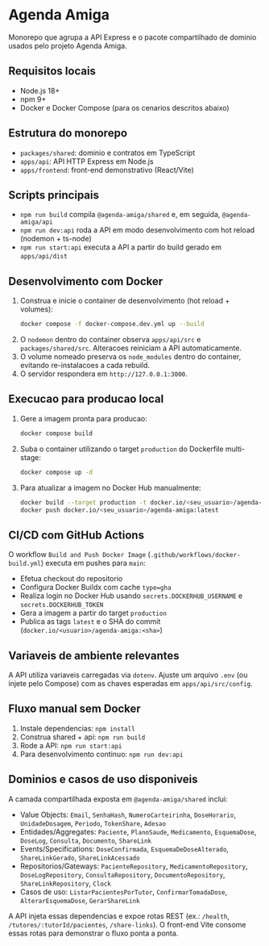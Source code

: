 # Agenda Amiga

Monorepo que agrupa a API Express e o pacote compartilhado de dominio usados pelo projeto Agenda Amiga.

## Requisitos locais
- Node.js 18+
- npm 9+
- Docker e Docker Compose (para os cenarios descritos abaixo)

## Estrutura do monorepo
- `packages/shared`: dominio e contratos em TypeScript
- `apps/api`: API HTTP Express em Node.js
- `apps/frontend`: front-end demonstrativo (React/Vite)

## Scripts principais
- `npm run build` compila `@agenda-amiga/shared` e, em seguida, `@agenda-amiga/api`
- `npm run dev:api` roda a API em modo desenvolvimento com hot reload (nodemon + ts-node)
- `npm run start:api` executa a API a partir do build gerado em `apps/api/dist`

## Desenvolvimento com Docker
1. Construa e inicie o container de desenvolvimento (hot reload + volumes):
   ```bash
   docker compose -f docker-compose.dev.yml up --build
   ```
2. O `nodemon` dentro do container observa `apps/api/src` e `packages/shared/src`. Alteracoes reiniciam a API automaticamente.
3. O volume nomeado preserva os `node_modules` dentro do container, evitando re-instalacoes a cada rebuild.
4. O servidor respondera em `http://127.0.0.1:3000`.

## Execucao para producao local
1. Gere a imagem pronta para producao:
   ```bash
   docker compose build
   ```
2. Suba o container utilizando o target `production` do Dockerfile multi-stage:
   ```bash
   docker compose up -d
   ```
3. Para atualizar a imagem no Docker Hub manualmente:
   ```bash
   docker build --target production -t docker.io/<seu_usuario>/agenda-amiga:latest .
   docker push docker.io/<seu_usuario>/agenda-amiga:latest
   ```

## CI/CD com GitHub Actions
O workflow `Build and Push Docker Image` (`.github/workflows/docker-build.yml`) executa em pushes para `main`:
- Efetua checkout do repositorio
- Configura Docker Buildx com cache `type=gha`
- Realiza login no Docker Hub usando `secrets.DOCKERHUB_USERNAME` e `secrets.DOCKERHUB_TOKEN`
- Gera a imagem a partir do target `production`
- Publica as tags `latest` e o SHA do commit (`docker.io/<usuario>/agenda-amiga:<sha>`)

## Variaveis de ambiente relevantes
A API utiliza variaveis carregadas via `dotenv`. Ajuste um arquivo `.env` (ou injete pelo Compose) com as chaves esperadas em `apps/api/src/config`.

## Fluxo manual sem Docker
1. Instale dependencias: `npm install`
2. Construa shared + api: `npm run build`
3. Rode a API: `npm run start:api`
4. Para desenvolvimento continuo: `npm run dev:api`

## Dominios e casos de uso disponiveis
A camada compartilhada exposta em `@agenda-amiga/shared` inclui:
- Value Objects: `Email`, `SenhaHash`, `NumeroCarteirinha`, `DoseHorario`, `UnidadeDosagem`, `Periodo`, `TokenShare`, `Adesao`
- Entidades/Aggregates: `Paciente`, `PlanoSaude`, `Medicamento`, `EsquemaDose`, `DoseLog`, `Consulta`, `Documento`, `ShareLink`
- Events/Specifications: `DoseConfirmada`, `EsquemaDeDoseAlterado`, `ShareLinkGerado`, `ShareLinkAcessado`
- Repositorios/Gateways: `PacienteRepository`, `MedicamentoRepository`, `DoseLogRepository`, `ConsultaRepository`, `DocumentoRepository`, `ShareLinkRepository`, `Clock`
- Casos de uso: `ListarPacientesPorTutor`, `ConfirmarTomadaDose`, `AlterarEsquemaDose`, `GerarShareLink`

A API injeta essas dependencias e expoe rotas REST (ex.: `/health`, `/tutores/:tutorId/pacientes`, `/share-links`). O front-end Vite consome essas rotas para demonstrar o fluxo ponta a ponta.
